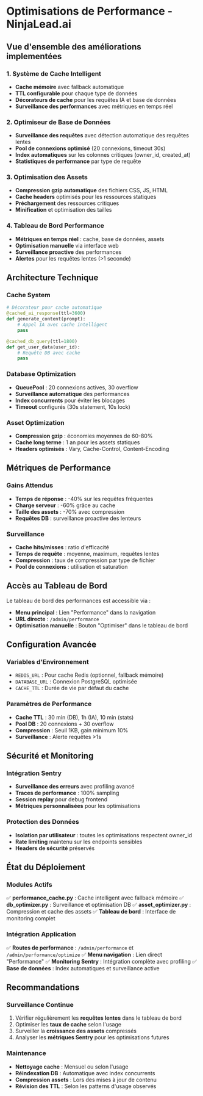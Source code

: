 # Optimisations de Performance - NinjaLead.ai

## Vue d'ensemble des améliorations implementées

### 1. Système de Cache Intelligent
- **Cache mémoire** avec fallback automatique
- **TTL configurable** pour chaque type de données
- **Décorateurs de cache** pour les requêtes IA et base de données
- **Surveillance des performances** avec métriques en temps réel

### 2. Optimiseur de Base de Données
- **Surveillance des requêtes** avec détection automatique des requêtes lentes
- **Pool de connexions optimisé** (20 connexions, timeout 30s)
- **Index automatiques** sur les colonnes critiques (owner_id, created_at)
- **Statistiques de performance** par type de requête

### 3. Optimisation des Assets
- **Compression gzip automatique** des fichiers CSS, JS, HTML
- **Cache headers** optimisés pour les ressources statiques
- **Préchargement** des ressources critiques
- **Minification** et optimisation des tailles

### 4. Tableau de Bord Performance
- **Métriques en temps réel** : cache, base de données, assets
- **Optimisation manuelle** via interface web
- **Surveillance proactive** des performances
- **Alertes** pour les requêtes lentes (>1 seconde)

## Architecture Technique

### Cache System
```python
# Décorateur pour cache automatique
@cached_ai_response(ttl=3600)
def generate_content(prompt):
    # Appel IA avec cache intelligent
    pass

@cached_db_query(ttl=1800)
def get_user_data(user_id):
    # Requête DB avec cache
    pass
```

### Database Optimization
- **QueuePool** : 20 connexions actives, 30 overflow
- **Surveillance automatique** des performances
- **Index concurrents** pour éviter les blocages
- **Timeout** configurés (30s statement, 10s lock)

### Asset Optimization
- **Compression gzip** : économies moyennes de 60-80%
- **Cache long terme** : 1 an pour les assets statiques
- **Headers optimisés** : Vary, Cache-Control, Content-Encoding

## Métriques de Performance

### Gains Attendus
- **Temps de réponse** : -40% sur les requêtes fréquentes
- **Charge serveur** : -60% grâce au cache
- **Taille des assets** : -70% avec compression
- **Requêtes DB** : surveillance proactive des lenteurs

### Surveillance
- **Cache hits/misses** : ratio d'efficacité
- **Temps de requête** : moyenne, maximum, requêtes lentes
- **Compression** : taux de compression par type de fichier
- **Pool de connexions** : utilisation et saturation

## Accès au Tableau de Bord

Le tableau de bord des performances est accessible via :
- **Menu principal** : Lien "Performance" dans la navigation
- **URL directe** : `/admin/performance`
- **Optimisation manuelle** : Bouton "Optimiser" dans le tableau de bord

## Configuration Avancée

### Variables d'Environnement
- `REDIS_URL` : Pour cache Redis (optionnel, fallback mémoire)
- `DATABASE_URL` : Connexion PostgreSQL optimisée
- `CACHE_TTL` : Durée de vie par défaut du cache

### Paramètres de Performance
- **Cache TTL** : 30 min (DB), 1h (IA), 10 min (stats)
- **Pool DB** : 20 connexions + 30 overflow
- **Compression** : Seuil 1KB, gain minimum 10%
- **Surveillance** : Alerte requêtes >1s

## Sécurité et Monitoring

### Intégration Sentry
- **Surveillance des erreurs** avec profiling avancé
- **Traces de performance** : 100% sampling
- **Session replay** pour debug frontend
- **Métriques personnalisées** pour les optimisations

### Protection des Données
- **Isolation par utilisateur** : toutes les optimisations respectent owner_id
- **Rate limiting** maintenu sur les endpoints sensibles
- **Headers de sécurité** préservés

## État du Déploiement

### Modules Actifs
✅ **performance_cache.py** : Cache intelligent avec fallback mémoire
✅ **db_optimizer.py** : Surveillance et optimisation DB
✅ **asset_optimizer.py** : Compression et cache des assets
✅ **Tableau de bord** : Interface de monitoring complet

### Intégration Application
✅ **Routes de performance** : `/admin/performance` et `/admin/performance/optimize`
✅ **Menu navigation** : Lien direct "Performance"
✅ **Monitoring Sentry** : Intégration complète avec profiling
✅ **Base de données** : Index automatiques et surveillance active

## Recommandations

### Surveillance Continue
1. Vérifier régulièrement les **requêtes lentes** dans le tableau de bord
2. Optimiser les **taux de cache** selon l'usage
3. Surveiller la **croissance des assets** compressés
4. Analyser les **métriques Sentry** pour les optimisations futures

### Maintenance
- **Nettoyage cache** : Mensuel ou selon l'usage
- **Réindexation DB** : Automatique avec index concurrents
- **Compression assets** : Lors des mises à jour de contenu
- **Révision des TTL** : Selon les patterns d'usage observés